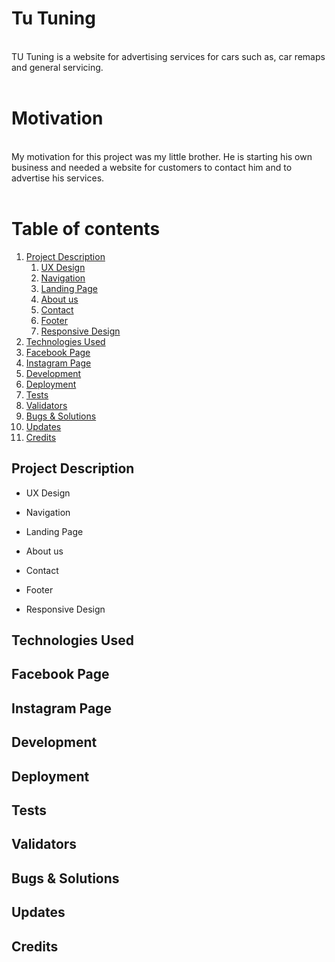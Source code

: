 # Tu Tuning
<br>
TU Tuning is a website for advertising services for cars such as, car remaps and general servicing.   
<br>
<br>

# Motivation
<br>
My motivation for this project was my little brother. He is starting his own business and needed a website for customers to contact him and to advertise his services.  
<br>
<br>   

# Table of contents
1. [Project Description](#project-description)
    1. [UX Design](#ux-design)
    2. [Navigation](#navigation)
    3. [Landing Page](#landing-page)
    4. [About us](#about-us)
    5. [Contact](#contact)
    6. [Footer](#footer)
    7. [Responsive Design](#responsive-design)
2. [Technologies Used](#technologies-used)
3. [Facebook Page](#facebook-page)
4. [Instagram Page](#instagram-page)
5. [Development](#development)
6. [Deployment](#deployment)
7. [Tests](#tests)
8. [Validators](#validators)
9. [Bugs & Solutions](#bugs-&-solutions)
10. [Updates](#updates)
11. [Credits](#credits)


## Project Description <a name="project-description"></a>

  - UX Design <a name="ux-design"></a>

  - Navigation <a name="navigation"></a>

  - Landing Page <a name="landing-page"></a>

  - About us <a name="about-us"></a>

  - Contact <a name="contact"></a>

  - Footer <a name="footer"></a>

  - Responsive Design <a name="responsive-design"></a>

## Technologies Used <a name="technologies-used"></a>

## Facebook Page <a name="facebook-page"></a>

## Instagram Page <a name="instagram-page"></a>

## Development <a name="development"></a>

## Deployment <a name="deployment"></a>

## Tests <a name="tests"></a>

## Validators <a name="Validators"></a>

## Bugs & Solutions <a name="bugs-&-solutions"></a>

## Updates <a name="updates"></a>

## Credits <a name="credits"></a>


